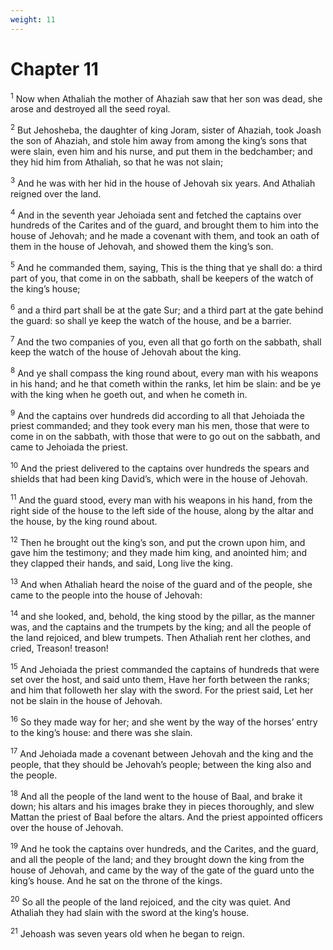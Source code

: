 ```yaml
---
weight: 11
---
```


# Chapter 11

<sup>1</sup> Now when Athaliah the mother of Ahaziah saw that her son was dead, she arose and destroyed all the seed royal. 

<sup>2</sup> But Jehosheba, the daughter of king Joram, sister of Ahaziah, took Joash the son of Ahaziah, and stole him away from among the king’s sons that were slain, even him and his nurse, and put them in the bedchamber; and they hid him from Athaliah, so that he was not slain; 

<sup>3</sup> And he was with her hid in the house of Jehovah six years. And Athaliah reigned over the land. 

<sup>4</sup> And in the seventh year Jehoiada sent and fetched the captains over hundreds of the Carites and of the guard, and brought them to him into the house of Jehovah; and he made a covenant with them, and took an oath of them in the house of Jehovah, and showed them the king’s son. 

<sup>5</sup> And he commanded them, saying, This is the thing that ye shall do: a third part of you, that come in on the sabbath, shall be keepers of the watch of the king’s house; 

<sup>6</sup> and a third part shall be at the gate Sur; and a third part at the gate behind the guard: so shall ye keep the watch of the house, and be a barrier. 

<sup>7</sup> And the two companies of you, even all that go forth on the sabbath, shall keep the watch of the house of Jehovah about the king. 

<sup>8</sup> And ye shall compass the king round about, every man with his weapons in his hand; and he that cometh within the ranks, let him be slain: and be ye with the king when he goeth out, and when he cometh in. 

<sup>9</sup> And the captains over hundreds did according to all that Jehoiada the priest commanded; and they took every man his men, those that were to come in on the sabbath, with those that were to go out on the sabbath, and came to Jehoiada the priest. 

<sup>10</sup> And the priest delivered to the captains over hundreds the spears and shields that had been king David’s, which were in the house of Jehovah. 

<sup>11</sup> And the guard stood, every man with his weapons in his hand, from the right side of the house to the left side of the house, along by the altar and the house, by the king round about. 

<sup>12</sup> Then he brought out the king’s son, and put the crown upon him, and gave him the testimony; and they made him king, and anointed him; and they clapped their hands, and said, Long live the king. 

<sup>13</sup> And when Athaliah heard the noise of the guard and of the people, she came to the people into the house of Jehovah: 

<sup>14</sup> and she looked, and, behold, the king stood by the pillar, as the manner was, and the captains and the trumpets by the king; and all the people of the land rejoiced, and blew trumpets. Then Athaliah rent her clothes, and cried, Treason! treason! 

<sup>15</sup> And Jehoiada the priest commanded the captains of hundreds that were set over the host, and said unto them, Have her forth between the ranks; and him that followeth her slay with the sword. For the priest said, Let her not be slain in the house of Jehovah. 

<sup>16</sup> So they made way for her; and she went by the way of the horses’ entry to the king’s house: and there was she slain. 

<sup>17</sup> And Jehoiada made a covenant between Jehovah and the king and the people, that they should be Jehovah’s people; between the king also and the people. 

<sup>18</sup> And all the people of the land went to the house of Baal, and brake it down; his altars and his images brake they in pieces thoroughly, and slew Mattan the priest of Baal before the altars. And the priest appointed officers over the house of Jehovah. 

<sup>19</sup> And he took the captains over hundreds, and the Carites, and the guard, and all the people of the land; and they brought down the king from the house of Jehovah, and came by the way of the gate of the guard unto the king’s house. And he sat on the throne of the kings. 

<sup>20</sup> So all the people of the land rejoiced, and the city was quiet. And Athaliah they had slain with the sword at the king’s house. 

<sup>21</sup> Jehoash was seven years old when he began to reign. 


